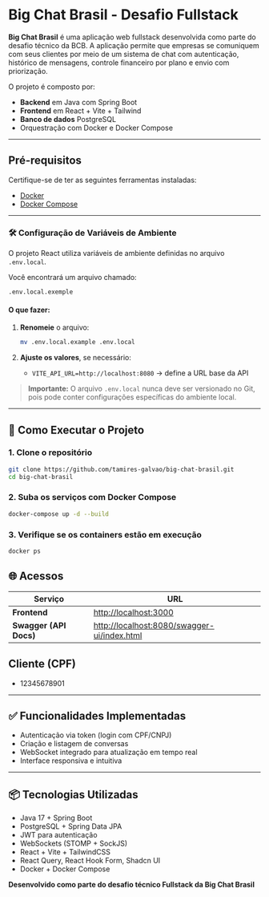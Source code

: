 # Big Chat Brasil - Desafio Fullstack

**Big Chat Brasil** é uma aplicação web fullstack desenvolvida como parte do desafio técnico da BCB. A aplicação permite que empresas se comuniquem com seus clientes por meio de um sistema de chat com autenticação, histórico de mensagens, controle financeiro por plano e envio com priorização.

O projeto é composto por:
-  **Backend** em Java com Spring Boot
-  **Frontend** em React + Vite + Tailwind
-  **Banco de dados** PostgreSQL
-  Orquestração com Docker e Docker Compose

---

##  Pré-requisitos

Certifique-se de ter as seguintes ferramentas instaladas:

- [Docker](https://www.docker.com/get-started)
- [Docker Compose](https://docs.docker.com/compose/install/)

--- 

### 🛠️ Configuração de Variáveis de Ambiente

O projeto React utiliza variáveis de ambiente definidas no arquivo `.env.local`.

Você encontrará um arquivo chamado:

```
.env.local.exemple
```

#### O que fazer:

1. **Renomeie** o arquivo:

   ```bash
   mv .env.local.example .env.local
   ```
2. **Ajuste os valores**, se necessário:

   * `VITE_API_URL=http://localhost:8080` → define a URL base da API

>  **Importante:** O arquivo `.env.local` nunca deve ser versionado no Git, pois pode conter configurações específicas do ambiente local.
---

## 🚀 Como Executar o Projeto

### 1. Clone o repositório

```bash
git clone https://github.com/tamires-galvao/big-chat-brasil.git
cd big-chat-brasil
```

### 2. Suba os serviços com Docker Compose

```bash
docker-compose up -d --build
```
### 3. Verifique se os containers estão em execução

```bash
docker ps
```
## 🌐 Acessos
| Serviço                | URL                                                                                        |
| ---------------------- | ------------------------------------------------------------------------------------------ |
| **Frontend**           | [http://localhost:3000](http://localhost:3000/auth/sign-in)                                |
| **Swagger (API Docs)** | [http://localhost:8080/swagger-ui/index.html](http://localhost:8080/swagger-ui/index.html) |
## Cliente (CPF) 
- 12345678901

---

## ✅ Funcionalidades Implementadas

- Autenticação via token (login com CPF/CNPJ)
- Criação e listagem de conversas
- WebSocket integrado para atualização em tempo real
- Interface responsiva e intuitiva

---

## 📦 Tecnologias Utilizadas

- Java 17 + Spring Boot
- PostgreSQL + Spring Data JPA
- JWT para autenticação
- WebSockets (STOMP + SockJS)
- React + Vite + TailwindCSS
- React Query, React Hook Form, Shadcn UI
- Docker + Docker Compose

**Desenvolvido como parte do desafio técnico Fullstack da Big Chat Brasil**
